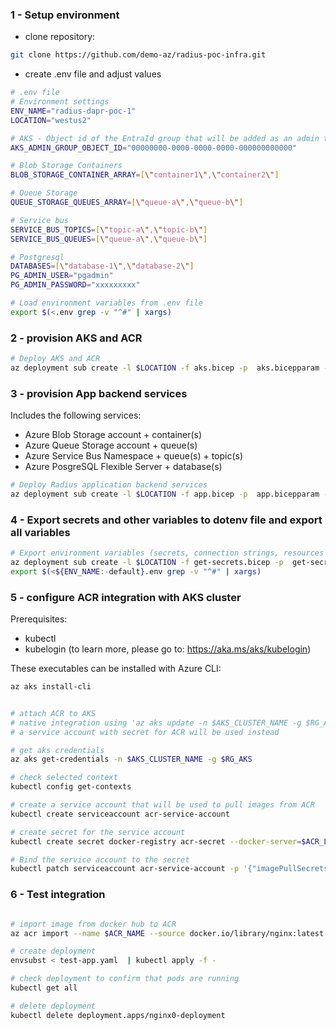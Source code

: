 
### 1 - Setup environment
- clone repository: 
```bash
git clone https://github.com/demo-az/radius-poc-infra.git
```
- create .env file and adjust values
```bash
# .env file
# Environment settings
ENV_NAME="radius-dapr-poc-1"
LOCATION="westus2"

# AKS - Object id of the EntraId group that will be added as an admin to the AKS cluster
AKS_ADMIN_GROUP_OBJECT_ID="00000000-0000-0000-0000-000000000000"

# Blob Storage Containers
BLOB_STORAGE_CONTAINER_ARRAY=[\"container1\",\"container2\"]

# Queue Storage
QUEUE_STORAGE_QUEUES_ARRAY=[\"queue-a\",\"queue-b\"]

# Service bus
SERVICE_BUS_TOPICS=[\"topic-a\",\"topic-b\"]
SERVICE_BUS_QUEUES=[\"queue-a\",\"queue-b\"]

# Postgresql
DATABASES=[\"database-1\",\"database-2\"]
PG_ADMIN_USER="pgadmin"
PG_ADMIN_PASSWORD="xxxxxxxxx"
```	
```bash
# Load environment variables from .env file
export $(<.env grep -v "^#" | xargs)
```
### 2 - provision AKS and ACR
```bash
# Deploy AKS and ACR
az deployment sub create -l $LOCATION -f aks.bicep -p  aks.bicepparam -n "$ENV_NAME-aks-deployment-1"
```
### 3 - provision App backend services
Includes the following services:
- Azure Blob Storage account + container(s)
- Azure Queue Storage account + queue(s)
- Azure Service Bus Namespace + queue(s) + topic(s)
- Azure PosgreSQL Flexible Server + database(s)


```bash
# Deploy Radius application backend services
az deployment sub create -l $LOCATION -f app.bicep -p  app.bicepparam -n "$ENV_NAME-app-deployment-1"
```

### 4 - Export secrets and other variables to dotenv file and export all variables

```bash
# Export environment variables (secrets, connection strings, resources ids, etc.) to dotenv file
az deployment sub create -l $LOCATION -f get-secrets.bicep -p  get-secrets.bicepparam -n "$ENV_NAME-get-secrets-deployment-1" --query properties.outputs.my_secrets.value -o tsv > ${ENV_NAME:-default}.env
export $(<${ENV_NAME:-default}.env grep -v "^#" | xargs)
```


### 5 - configure ACR integration with AKS cluster
Prerequisites:
- kubectl
- kubelogin (to learn more, please go to: https://aka.ms/aks/kubelogin)

These executables can be installed with Azure CLI:
```bash
az aks install-cli
```


```bash

# attach ACR to AKS
# native integration using 'az aks update -n $AKS_CLUSTER_NAME -g $RG_AKS --attach-acr $ACR_NAME' is not possible due to missing RBAC permissions
# a service account with secret for ACR will be used instead

# get aks credentials 
az aks get-credentials -n $AKS_CLUSTER_NAME -g $RG_AKS

# check selected context
kubectl config get-contexts

# create a service account that will be used to pull images from ACR
kubectl create serviceaccount acr-service-account

# create secret for the service account
kubectl create secret docker-registry acr-secret --docker-server=$ACR_LOGIN_SERVER --docker-username=$ACR_USER --docker-password=$ACR_PASSWORD --docker-email=notused@ignorethis.com

# Bind the service account to the secret
kubectl patch serviceaccount acr-service-account -p '{"imagePullSecrets": [{"name": "acr-secret"}]}'


```


### 6 - Test integration
```bash

# import image from docker hub to ACR
az acr import --name $ACR_NAME --source docker.io/library/nginx:latest --image nginx:v1

# create deployment
envsubst < test-app.yaml  | kubectl apply -f -

# check deployment to confirm that pods are running
kubectl get all

# delete deployment
kubectl delete deployment.apps/nginx0-deployment
